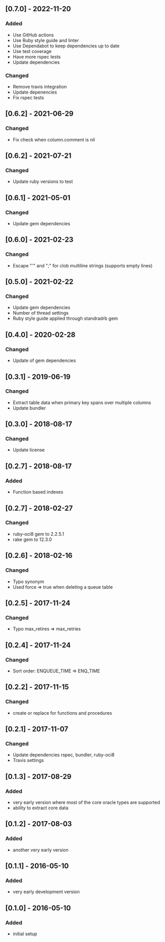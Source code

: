 ## [0.7.0] - 2022-11-20

### Added
- Use GitHub actions
- Use Ruby style guide and linter
- Use Dependabot to keep dependencies up to date
- Use test coverage
- Have more rspec tests
- Update dependencies

### Changed
- Remove travis integration
- Update depenencies
- Fix rspec tests

## [0.6.2] - 2021-06-29

### Changed
- Fix check when column.comment is nil

## [0.6.2] - 2021-07-21

### Changed
- Update ruby versions to test

## [0.6.1] - 2021-05-01

### Changed
- Update gem dependencies

## [0.6.0] - 2021-02-23

### Changed
- Escape "'" and ";" for clob multiline strings (supports empty lines)

## [0.5.0] - 2021-02-22

### Changed
- Update gem dependencies
- Number of thread settings
- Ruby style guide applied through standradrb gem

## [0.4.0] - 2020-02-28

### Changed
- Update of gem dependencies

## [0.3.1] - 2019-06-19

### Changed
- Extract table data when primary key spans over multiple columns
- Update bundler

## [0.3.0] - 2018-08-17

### Changed
- Update license

## [0.2.7] - 2018-08-17

### Added
- Function based indexes

## [0.2.7] - 2018-02-27

### Changed
* ruby-oci8 gem to 2.2.5.1
* rake gem to 12.3.0

## [0.2.6] - 2018-02-16

### Changed
- Typo synonym
- Used force => true when deleting a queue table

## [0.2.5] - 2017-11-24

### Changed
- Typo max_retires =>  max_retries

## [0.2.4] - 2017-11-24

### Changed
- Sort order: ENQUEUE_TIME => ENQ_TIME

## [0.2.2] - 2017-11-15

### Changed
- create or replace for functions and procedures

## [0.2.1] - 2017-11-07

### Changed
- Update dependencies rspec, bundler, ruby-oci8
- Travis settings

## [0.1.3] - 2017-08-29

### Added
- very early version where most of the core oracle types are supported
- ability to extract core data

## [0.1.2] - 2017-08-03

### Added
- another very early version

## [0.1.1] - 2016-05-10

### Added
- very early development version

## [0.1.0] - 2016-05-10

### Added
- initial setup
